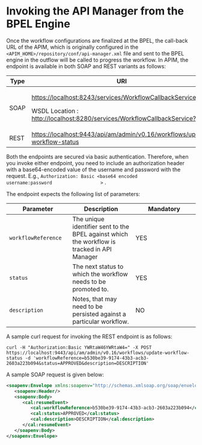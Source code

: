 # Invoking the API Manager from the BPEL Engine

Once the workflow configurations are finalized at the BPEL, the call-back URL of the APIM, which is originally configured in the `<APIM_HOME>/repository/conf/api-manager.xml` file and sent to the BPEL engine in the outflow will be called to progress the workflow. In APIM, the endpoint is available in both SOAP and REST variants as follows:

<table>
<colgroup>
<col width="50%" />
<col width="50%" />
</colgroup>
<thead>
<tr class="header">
<th>Type</th>
<th>URI</th>
</tr>
</thead>
<tbody>
<tr class="odd">
<td>SOAP</td>
<td><p><a href="https://localhost:8243/services/WorkflowCallbackService" class="uri">https://localhost:8243/services/WorkflowCallbackService</a></p>
<p>WSDL Location : <a href="http://localhost:8280/services/WorkflowCallbackService?wsdl" class="uri">http://localhost:8280/services/WorkflowCallbackService?wsdl</a></p></td>
</tr>
<tr class="even">
<td>REST</td>
<td><a href="https://localhost:9443/api/am/admin/v0.16/workflows/update-workflow-status" class="uri">https://localhost:9443/api/am/admin/v0.16/workflows/update-workflow-status</a></td>
</tr>
</tbody>
</table>

Both the endpoints are secured via basic authentication. Therefore, when you invoke either endpoint, you need to include an authorization header with a base64-encoded value of the username and password with the request. E.g., `Authorization: Basic <base64 encoded                   username:password                  >` .

The endpoint expects the following list of parameters:

<table>
<colgroup>
<col width="33%" />
<col width="33%" />
<col width="33%" />
</colgroup>
<thead>
<tr class="header">
<th>Parameter</th>
<th>Description</th>
<th>Mandatory</th>
</tr>
</thead>
<tbody>
<tr class="odd">
<td><pre><code>workflowReference</code></pre></td>
<td>The unique identifier sent to the BPEL against which the workflow is tracked in API Manager</td>
<td>YES</td>
</tr>
<tr class="even">
<td><pre><code>status</code></pre></td>
<td>The next status to which the workflow needs to be promoted to.</td>
<td>YES</td>
</tr>
<tr class="odd">
<td><pre><code>description</code></pre></td>
<td>Notes, that may need to be persisted against a particular workflow.</td>
<td>NO</td>
</tr>
</tbody>
</table>

A sample curl request for invoking the REST endpoint is as follows:

``` 
curl -H "Authorization:Basic YWRtaW46YWRtaW4=" -X POST https://localhost:9443/api/am/admin/v0.16/workflows/update-workflow-status -d 'workflowReference=b530be39-9174-43b3-acb3-2603a223b094&status=APPROVED&description=DESCRIPTION'
```

A sample SOAP request is given below:

``` xml
<soapenv:Envelope xmlns:soapenv="http://schemas.xmlsoap.org/soap/envelope/" xmlns:cal="http://callback.workflow.apimgt.carbon.wso2.org">
   <soapenv:Header/>
   <soapenv:Body>
      <cal:resumeEvent>
         <cal:workflowReference>b530be39-9174-43b3-acb3-2603a223b094</cal:workflowReference>
         <cal:status>APPROVED</cal:status>
         <cal:description>DESCRIPTION</cal:description>
      </cal:resumeEvent>
   </soapenv:Body>
</soapenv:Envelope>
```
